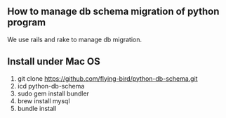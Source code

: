 ## How to manage db schema migration of python program
We use rails and rake to manage db migration.

## Install under Mac OS
1. git clone https://github.com/flying-bird/python-db-schema.git
2. icd python-db-schema
3. sudo gem install bundler
4. brew install mysql
5. bundle install


